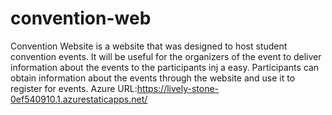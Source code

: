 # convention-web
Convention Website is a website that was designed to host student convention events. 
It will be useful for the organizers of the event to deliver information about the events to the participants inj a easy.
Participants can obtain information about the events through the website and use it to register for events.
Azure URL:https://lively-stone-0ef540910.1.azurestaticapps.net/
